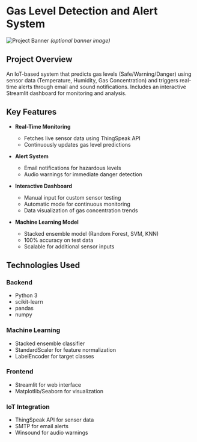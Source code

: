 # Gas Level Detection and Alert System

![Project Banner](https://via.placeholder.com/1200x400?text=Gas+Level+Detection+System) *(optional banner image)*

## Project Overview
An IoT-based system that predicts gas levels (Safe/Warning/Danger) using sensor data (Temperature, Humidity, Gas Concentration) and triggers real-time alerts through email and sound notifications. Includes an interactive Streamlit dashboard for monitoring and analysis.

## Key Features
- **Real-Time Monitoring**
  - Fetches live sensor data using ThingSpeak API
  - Continuously updates gas level predictions

- **Alert System**
  - Email notifications for hazardous levels
  - Audio warnings for immediate danger detection

- **Interactive Dashboard**
  - Manual input for custom sensor testing
  - Automatic mode for continuous monitoring
  - Data visualization of gas concentration trends

- **Machine Learning Model**
  - Stacked ensemble model (Random Forest, SVM, KNN)
  - 100% accuracy on test data
  - Scalable for additional sensor inputs

## Technologies Used
### Backend
- Python 3
- scikit-learn
- pandas
- numpy

### Machine Learning
- Stacked ensemble classifier
- StandardScaler for feature normalization
- LabelEncoder for target classes

### Frontend
- Streamlit for web interface
- Matplotlib/Seaborn for visualization

### IoT Integration
- ThingSpeak API for sensor data
- SMTP for email alerts
- Winsound for audio warnings

